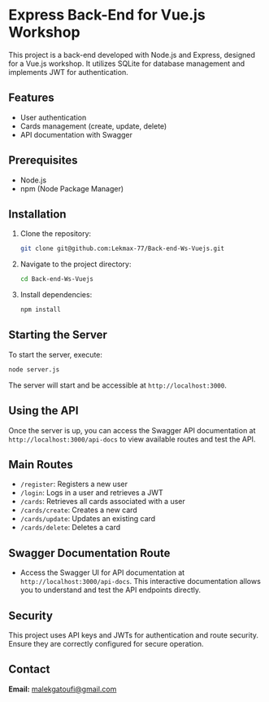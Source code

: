 # Express Back-End for Vue.js Workshop

This project is a back-end developed with Node.js and Express, designed for a Vue.js workshop. It utilizes SQLite for database management and implements JWT for authentication.

## Features

- User authentication
- Cards management (create, update, delete)
- API documentation with Swagger

## Prerequisites

- Node.js
- npm (Node Package Manager)

## Installation

1. Clone the repository:

   ```bash
   git clone git@github.com:Lekmax-77/Back-end-Ws-Vuejs.git
   ```

2. Navigate to the project directory:

   ```bash
   cd Back-end-Ws-Vuejs
   ```

3. Install dependencies:

   ```bash
   npm install
   ```

## Starting the Server

To start the server, execute:

```bash
node server.js
```

The server will start and be accessible at `http://localhost:3000`.

## Using the API

Once the server is up, you can access the Swagger API documentation at `http://localhost:3000/api-docs` to view available routes and test the API.

## Main Routes

- `/register`: Registers a new user
- `/login`: Logs in a user and retrieves a JWT
- `/cards`: Retrieves all cards associated with a user
- `/cards/create`: Creates a new card
- `/cards/update`: Updates an existing card
- `/cards/delete`: Deletes a card

## Swagger Documentation Route

- Access the Swagger UI for API documentation at `http://localhost:3000/api-docs`. This interactive documentation allows you to understand and test the API endpoints directly.

## Security

This project uses API keys and JWTs for authentication and route security. Ensure they are correctly configured for secure operation.

## Contact
**Email:** malekgatoufi@gmail.com
